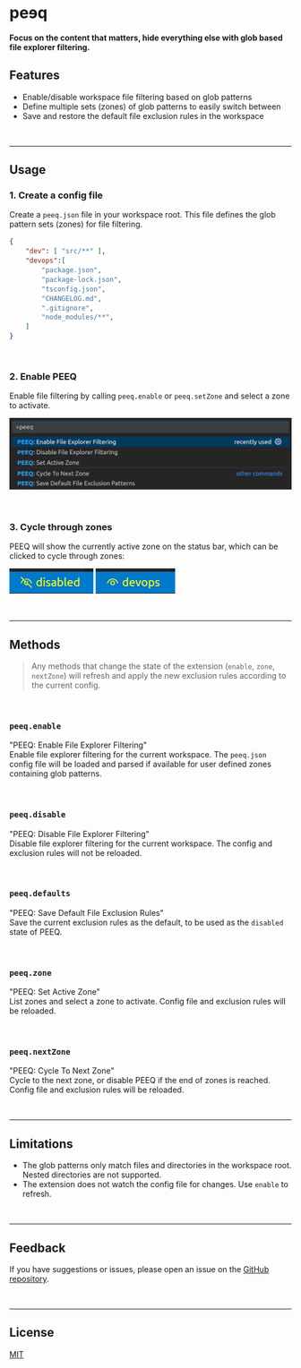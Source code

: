 # peɘq
 
**Focus on the content that matters, hide everything else with glob based file explorer filtering.**


## Features
- Enable/disable workspace file filtering based on glob patterns
- Define multiple sets (zones) of glob patterns to easily switch between
- Save and restore the default file exclusion rules in the workspace

<br />
<hr />

## Usage

### **1. Create a config file**  
Create a `peeq.json` file in your workspace root. This file defines the glob pattern sets (zones) for file filtering.


```json
{
    "dev": [ "src/**" ],
    "devops":[
        "package.json",
        "package-lock.json",
        "tsconfig.json",
        "CHANGELOG.md",
        ".gitignore",
        "node_modules/**",
    ]
}
```
<br />

### **2. Enable PEEQ**  
Enable file filtering by calling `peeq.enable` or `peeq.setZone` and select a zone
to activate. 

![command palette enable](/command_pallete.png)

<br />

### **3. Cycle through zones**  
PEEQ will show the currently active zone on the status bar, which can be clicked to cycle through zones:

![active zone 'disabled'](/active_zone_disabled.png)
![active zone 'devops](/active_zone_devops.png)

<br />
<hr />

## Methods


> Any methods that change the state of the extension (`enable`, `zone`, `nextZone`) will refresh and apply the new exclusion rules according to the current config. 

<br />

### `peeq.enable` 
"PEEQ: Enable File Explorer Filtering"  
Enable file explorer filtering for the current workspace. The `peeq.json` config file will be loaded and parsed if available for user defined zones containing glob patterns.

<br />

### `peeq.disable` 
"PEEQ: Disable File Explorer Filtering"  
Disable file explorer filtering for the current workspace. The config and exclusion rules will not be reloaded.

<br />

### `peeq.defaults` 
"PEEQ: Save Default File Exclusion Rules"  
Save the current exclusion rules as the default, to be used as the `disabled` state of PEEQ.

<br />

### `peeq.zone` 
"PEEQ: Set Active Zone"  
List zones and select a zone to activate. Config file and exclusion rules will be reloaded.

<br />

### `peeq.nextZone` 
"PEEQ: Cycle To Next Zone"  
Cycle to the next zone, or disable PEEQ if the end of zones is reached. Config file and exclusion rules will be reloaded.





<br />
<hr />

## Limitations

- The glob patterns only match files and directories in the workspace root. Nested directories are not supported.
- The extension does not watch the config file for changes. Use `enable` to refresh.

<br />
<hr />

## Feedback

If you have suggestions or issues, please open an issue on the [GitHub repository](https://github.com/pratiqdev/peeq).

<br />
<hr />

## License

[MIT](/LICENSE)